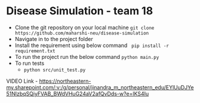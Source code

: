 # Disease Simulation - team 18

- Clone the git repository on your local machine
    ```git clone https://github.com/maharshi-neu/disease-simulation```
- Navigate in to the project folder
- Install the requirement using below command
   ``` pip install -r requirement.txt```
 - To run the project run the below command
   ```python main.py```
- To run tests
  - ```python src/unit_test.py```

VIDEO Link - https://northeastern-my.sharepoint.com/:v:/g/personal/jinandra_m_northeastern_edu/EYlUuDJYe51NlzbqSQiyFVAB_BWdVHuG24aV2afQvDds-w?e=lKS4Iu
